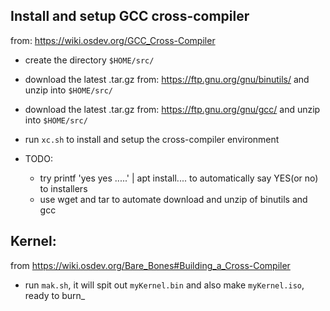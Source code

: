 ## Install and setup GCC cross-compiler
from: https://wiki.osdev.org/GCC_Cross-Compiler

- create the directory `$HOME/src/`

- download the latest .tar.gz from:
  https://ftp.gnu.org/gnu/binutils/
  and unzip into `$HOME/src/`

- download the latest .tar.gz from:
  https://ftp.gnu.org/gnu/gcc/
  and unzip into `$HOME/src/`

- run `xc.sh` to install and setup the cross-compiler environment

- TODO:
  - try  printf 'yes yes .....' | apt install....
    to automatically say YES(or no) to installers
  - use wget and tar to automate download and unzip of binutils and gcc

## Kernel:
from https://wiki.osdev.org/Bare_Bones#Building_a_Cross-Compiler

- run `mak.sh`, it will spit out `myKernel.bin` and also make `myKernel.iso`, ready to burn_
